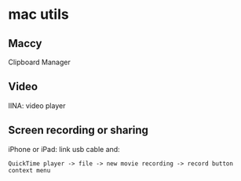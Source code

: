 # mac utils

## Maccy

Clipboard Manager

## Video

IINA: video player

## Screen recording or sharing

iPhone or iPad: link usb cable and:

```
QuickTime player -> file -> new movie recording -> record button context menu
```
